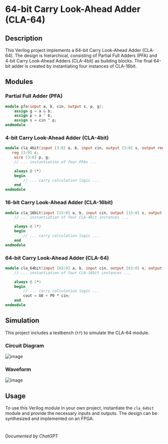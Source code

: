 # 64-bit Carry Look-Ahead Adder (CLA-64)

## Description

This Verilog project implements a 64-bit Carry Look-Ahead Adder (CLA-64). The design is hierarchical, consisting of Partial Full Adders (PFA) and 4-bit Carry Look-Ahead Adders (CLA-4bit) as building blocks. The final 64-bit adder is created by instantiating four instances of CLA-16bit.

## Modules

### Partial Full Adder (PFA)

```verilog
module pfa(input a, b, cin, output s, p, g);
	assign g = a & b;
	assign p = a ^ b;
	assign s = cin ^ p;
endmodule
```

### 4-bit Carry Look-Ahead Adder (CLA-4bit)

```verilog
module cla_4bit(input [3:0] a, b, input cin, output [3:0] s, output reg P0, G0);
   reg [3:0] c;
	wire [3:0] p, g;
	// ... instantiation of four PFAs ...

	always @ (*)
	begin
		// ... carry calculation logic ...
	end
endmodule
```

### 16-bit Carry Look-Ahead Adder (CLA-16bit)

```verilog
module cla_16bit(input [15:0] a, b, input cin, output [15:0] s, output reg P0, G0);
	// ... instantiation of four CLA-4bit instances ...

	always @ (*)
	begin
		// ... carry calculation logic ...
	end
endmodule
```

### 64-bit Carry Look-Ahead Adder (CLA-64)

```verilog
module cla_64bit(input [63:0] a, b, input cin, output [63:0] s, output reg P0, G0, cout);
	// ... instantiation of four CLA-16bit instances ...

	always @ (*)
	begin
		// ... carry calculation logic ...
		cout = G0 + P0 * cin;
	end
endmodule
```

## Simulation

This project includes a testbench (`tf`) to simulate the CLA-64 module.

### Circuit Diagram

![image](https://github.com/WajeehaTahir/64-bit-cla/assets/88159584/204d6fd6-5358-4e76-b4ec-8ba7629bc1c7)


### Waveform

![image](https://github.com/WajeehaTahir/64-bit-cla/assets/88159584/9bbf62ee-ab5b-4dd3-a8ab-e8a75e13df94)


## Usage

To use this Verilog module in your own project, instantiate the `cla_64bit` module and provide the necessary inputs and outputs. The design can be synthesized and implemented on an FPGA.
#
_Documented by ChatGPT_
